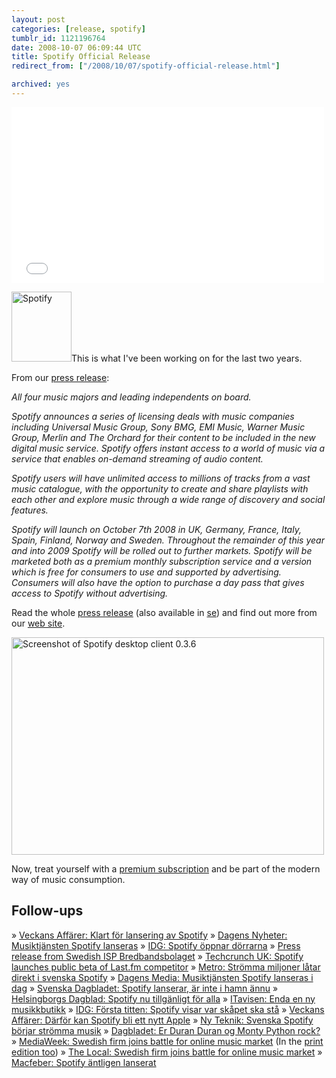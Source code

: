 ```yaml
---
layout: post
categories: [release, spotify]
tumblr_id: 1121196764  
date: 2008-10-07 06:09:44 UTC
title: Spotify Official Release
redirect_from: ["/2008/10/07/spotify-official-release.html"]

archived: yes
---
```


<object width="500" height="281"><param name="allowfullscreen" value="true" /><param name="allowscriptaccess" value="always" /><param name="movie" value="http://vimeo.com/moogaloop.swf?clip_id=1900024&amp;server=vimeo.com&amp;show_title=1&amp;show_byline=0&amp;show_portrait=0&amp;color=5dcd12&amp;fullscreen=1" /><embed src="//vimeo.com/moogaloop.swf?clip_id=1900024&amp;server=vimeo.com&amp;show_title=1&amp;show_byline=0&amp;show_portrait=0&amp;color=5dcd12&amp;fullscreen=1" type="application/x-shockwave-flash" allowfullscreen="true" allowscriptaccess="always" width="500" height="281"></embed></object>

<a href="http://www.spotify.com/"><img src="/attachments/2008/10/spotify-logo-web-96x96-pos-tagline.png" alt="Spotify" width="96" height="112" class="size-full wp-image-796 alignright" /></a>This is what I've been working on for the last two years.

From our <a href="http://www.prnewswire.co.uk/cgi/news/release?id=238993">press release</a>:

<em>All four music majors and leading independents on board.</em>

<em>Spotify announces a series of licensing deals with music companies including Universal Music Group, Sony BMG, EMI Music, Warner Music Group, Merlin and The Orchard for their content to be included in the new digital music service. Spotify offers instant access to a world of music via a service that enables on-demand streaming of audio content.</em>

<em>Spotify users will have unlimited access to millions of tracks from a vast music catalogue, with the opportunity to create and share playlists with each other and explore music through a wide range of discovery and social features.</em>

<em>Spotify will launch on October 7th 2008 in UK, Germany, France, Italy, Spain, Finland, Norway and Sweden. Throughout the remainder of this year and into 2009 Spotify will be rolled out to further markets. Spotify will be marketed both as a premium monthly subscription service and a version which is free for consumers to use and supported by advertising. Consumers will also have the option to purchase a day pass that gives access to Spotify without advertising.</em>

Read the whole <a href="http://www.prnewswire.co.uk/cgi/news/release?id=238993">press release</a> (also available in <a href="http://www.prnewswire.co.uk/cgi/news/release?id=238983">se</a>) and find out more from our <a href="http://www.spotify.com/">web site</a>.
<!--more-->
<a href="http://www.spotify.com/"><img src="/attachments/2008/10/spotify-desktop-client-036.png" alt="Screenshot of Spotify desktop client 0.3.6" width="500" height="348" class="size-full wp-image-794" /></a>

Now, treat yourself with a <a href="http://www.spotify.com/en/products/premium/">premium subscription</a> and be part of the modern way of music consumption.

<h2>Follow-ups</h2>
» <a href="http://www.va.se/nyheter/2008/10/07/klart-for-lansering-av-spo/">Veckans Affärer: Klart för lansering av Spotify</a>
» <a href="http://www.dn.se/DNet/jsp/polopoly.jsp?d=2198&a=837126">Dagens Nyheter: Musiktjänsten Spotify lanseras</a>
» <a href="http://www.idg.se/17.108/2.1085/1.183941/spotify-oppnar-dorrarna">IDG: Spotify öppnar dörrarna</a>
» <a href="http://www.newsdesk.se/view/pressrelease/bredbandsbolaget-foerst-med-spotifys-premiumtjaenst-243324">Press release from Swedish ISP Bredbandsbolaget</a>
» <a href="http://uk.techcrunch.com/2008/10/07/spotify-launches-public-beta-of-lastfm-competitor/">Techcrunch UK: Spotify launches public beta of Last.fm competitor</a>
» <a href="http://www.metro.se/se/article/2008/10/07/10/0537-48/index.xml">Metro: Strömma miljoner låtar direkt i svenska Spotify</a>
» <a href="http://www.dagensmedia.se/mallar/dagensmedia_mall.asp?version=193276">Dagens Media: Musiktjänsten Spotify lanseras i dag</a>
» <a href="http://blogg.svd.se/webbochteknik?id=9653">Svenska Dagbladet: Spotify lanserar, är inte i hamn ännu</a>
» <a href="http://hd.se/it/2008/10/07/spotify-nu-tillgaenligt-foer-alla/">Helsingborgs Dagblad: Spotify nu tillgänligt för alla</a>
» <a href="http://www.itavisen.no/sak/789311/Enda_en_ny_musikkbutikk/">ITavisen: Enda en ny musikkbutikk</a>
» <a href="http://www.idg.se/2.1085/1.184000/forsta-titten-spotify-visar-var-skapet-ska-sta">IDG: Första titten: Spotify visar var skåpet ska stå</a>
» <a href="http://www.va.se/asikter/bloggar/natet/2008/10/07/darfor-kan-spotify-bli-det/">Veckans Affärer: Därför kan Spotify bli ett nytt Apple</a>
» <a href="http://www.nyteknik.se/nyheter/it_telekom/internet/article423895.ece">Ny Teknik: Svenska Spotify börjar strömma musik</a>
» <a href="http://www.dagbladet.no/kultur/2008/10/07/549488.html">Dagbladet: Er Duran Duran og Monty Python rock?</a>
» <a href="http://www.brandrepublic.com/MediaWeek/News/851655/Spotify-seals-deal-big-four-launches-Europe/">MediaWeek: Swedish firm joins battle for online music market</a> (In the <a href="http://hunch.se/stuff/spotify-mediaweek-081007.png">print edition too</a>)
» <a href="http://www.thelocal.se/14816/20081007/">The Local: Swedish firm joins battle for online music market</a>
» <a href="http://mac.feber.se/art/103116/spotify_ntligen_lanserat/">Macfeber: Spotify äntligen lanserat</a>
